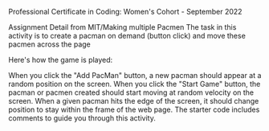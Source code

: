 
Professional Certificate in Coding: Women's Cohort - September 2022

Assignment Detail from MIT/Making multiple Pacmen
The task in this activity is to create a pacman on demand (button click) and move these pacmen across the page


Here's how the game is played:

When you click the "Add PacMan" button, a new pacman should appear at a random position on the screen.
When you click the "Start Game" button, the pacman or pacmen created should start moving at random velocity on the screen.
When a given pacman hits the edge of the screen, it should change position to stay within the frame of the web page.
The starter code includes comments to guide you through this activity.

